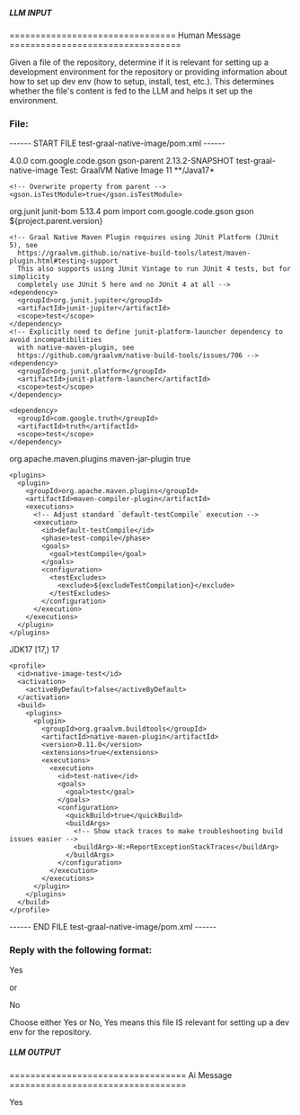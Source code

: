 ##### LLM INPUT #####
================================ Human Message =================================

Given a file of the repository, determine if it is relevant for setting up a development environment for the repository or providing information about how to set up dev env (how to setup, install, test, etc.). This determines whether the file's content is fed to the LLM and helps it set up the environment.

### File:
------ START FILE test-graal-native-image/pom.xml ------
<!--
  Copyright 2023 Google Inc.

  Licensed under the Apache License, Version 2.0 (the "License");
  you may not use this file except in compliance with the License.
  You may obtain a copy of the License at

       http://www.apache.org/licenses/LICENSE-2.0

  Unless required by applicable law or agreed to in writing, software
  distributed under the License is distributed on an "AS IS" BASIS,
  WITHOUT WARRANTIES OR CONDITIONS OF ANY KIND, either express or implied.
  See the License for the specific language governing permissions and
  limitations under the License.
-->
<project xmlns="http://maven.apache.org/POM/4.0.0" xmlns:xsi="http://www.w3.org/2001/XMLSchema-instance" xsi:schemaLocation="http://maven.apache.org/POM/4.0.0 https://maven.apache.org/xsd/maven-4.0.0.xsd">
  <modelVersion>4.0.0</modelVersion>

  <parent>
    <groupId>com.google.code.gson</groupId>
    <artifactId>gson-parent</artifactId>
    <version>2.13.2-SNAPSHOT</version>
  </parent>
  <artifactId>test-graal-native-image</artifactId>
  <name>Test: GraalVM Native Image</name>

  <properties>
    <!-- GraalVM is JDK >= 17, however for build with regular JDK these tests
      are also executed with JDK 11, so for them exclude JDK 17 specific tests -->
    <maven.compiler.testRelease>11</maven.compiler.testRelease>
    <excludeTestCompilation>**/Java17*</excludeTestCompilation>

    <!-- Overwrite property from parent -->
    <gson.isTestModule>true</gson.isTestModule>
  </properties>

  <dependencyManagement>
    <dependencies>
      <dependency>
        <groupId>org.junit</groupId>
        <artifactId>junit-bom</artifactId>
        <version>5.13.4</version>
        <type>pom</type>
        <scope>import</scope>
      </dependency>
    </dependencies>
  </dependencyManagement>

  <dependencies>
    <dependency>
      <groupId>com.google.code.gson</groupId>
      <artifactId>gson</artifactId>
      <version>${project.parent.version}</version>
    </dependency>

    <!-- Graal Native Maven Plugin requires using JUnit Platform (JUnit 5), see
      https://graalvm.github.io/native-build-tools/latest/maven-plugin.html#testing-support
      This also supports using JUnit Vintage to run JUnit 4 tests, but for simplicity
      completely use JUnit 5 here and no JUnit 4 at all -->
    <dependency>
      <groupId>org.junit.jupiter</groupId>
      <artifactId>junit-jupiter</artifactId>
      <scope>test</scope>
    </dependency>
    <!-- Explicitly need to define junit-platform-launcher dependency to avoid incompatibilities
      with native-maven-plugin, see
      https://github.com/graalvm/native-build-tools/issues/706 -->
    <dependency>
      <groupId>org.junit.platform</groupId>
      <artifactId>junit-platform-launcher</artifactId>
      <scope>test</scope>
    </dependency>

    <dependency>
      <groupId>com.google.truth</groupId>
      <artifactId>truth</artifactId>
      <scope>test</scope>
    </dependency>
  </dependencies>

  <build>
    <pluginManagement>
      <plugins>
        <plugin>
          <groupId>org.apache.maven.plugins</groupId>
          <artifactId>maven-jar-plugin</artifactId>
          <configuration>
            <!-- This module has no 'main' source code; skip creating JAR and avoid warning on console -->
            <skipIfEmpty>true</skipIfEmpty>
          </configuration>
        </plugin>
      </plugins>
    </pluginManagement>

    <plugins>
      <plugin>
        <groupId>org.apache.maven.plugins</groupId>
        <artifactId>maven-compiler-plugin</artifactId>
        <executions>
          <!-- Adjust standard `default-testCompile` execution -->
          <execution>
            <id>default-testCompile</id>
            <phase>test-compile</phase>
            <goals>
              <goal>testCompile</goal>
            </goals>
            <configuration>
              <testExcludes>
                <exclude>${excludeTestCompilation}</exclude>
              </testExcludes>
            </configuration>
          </execution>
        </executions>
      </plugin>
    </plugins>
  </build>

  <profiles>
    <profile>
      <id>JDK17</id>
      <activation>
        <jdk>[17,)</jdk>
      </activation>
      <properties>
        <maven.compiler.testRelease>17</maven.compiler.testRelease>
        <excludeTestCompilation />
      </properties>
    </profile>

    <profile>
      <id>native-image-test</id>
      <activation>
        <activeByDefault>false</activeByDefault>
      </activation>
      <build>
        <plugins>
          <plugin>
            <groupId>org.graalvm.buildtools</groupId>
            <artifactId>native-maven-plugin</artifactId>
            <version>0.11.0</version>
            <extensions>true</extensions>
            <executions>
              <execution>
                <id>test-native</id>
                <goals>
                  <goal>test</goal>
                </goals>
                <configuration>
                  <quickBuild>true</quickBuild>
                  <buildArgs>
                    <!-- Show stack traces to make troubleshooting build issues easier -->
                    <buildArg>-H:+ReportExceptionStackTraces</buildArg>
                  </buildArgs>
                </configuration>
              </execution>
            </executions>
          </plugin>
        </plugins>
      </build>
    </profile>
  </profiles>
</project>

------ END FILE test-graal-native-image/pom.xml ------

### Reply with the following format:

<rel>Yes</rel>

or

<rel>No</rel>

Choose either Yes or No, Yes means this file IS relevant for setting up a dev env for the repository.

##### LLM OUTPUT #####
================================== Ai Message ==================================

<rel>Yes</rel>